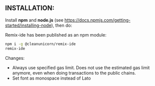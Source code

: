 ## INSTALLATION:

Install **npm** and **node.js** (see https://docs.npmjs.com/getting-started/installing-node), then do:

Remix-ide has been published as an npm module:

```bash
npm i -g @cleanunicorn/remix-ide
remix-ide
```

Changes:
- Always use specified gas limit. Does not use the estimated gas limit anymore, even when doing transactions to the public chains.
- Set font as monospace instead of Lato